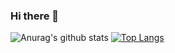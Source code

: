 ### Hi there 👋

![Anurag's github stats](https://github-readme-stats.vercel.app/api?username=NoJeong&show_icons=true&theme=radical)
[![Top Langs](https://github-readme-stats.vercel.app/api/top-langs/?username=NoJeong)](https://github.com/anuraghazra/github-readme-stats)
